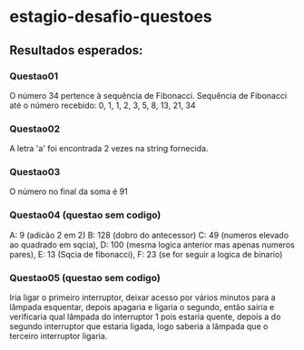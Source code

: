 # estagio-desafio-questoes

## Resultados esperados:

### Questao01
O número 34 pertence à sequência de Fibonacci.
Sequência de Fibonacci até o número recebido: 0, 1, 1, 2, 3, 5, 8, 13, 21, 34

### Questao02
A letra 'a' foi encontrada 2 vezes na string fornecida.

### Questao03
O número no final da soma é 91

### Questao04 (questao sem codigo)
A: 9 (adicão 2 em 2)
B: 128 (dobro do antecessor)
C: 49 (numeros elevado ao quadrado em sqcia),
D: 100 (mesma logica anterior mas apenas numeros pares),
E: 13 (Sqcia de fibonacci),
F: 23 (se for seguir a logica de binario)

### Questao05 (questao sem codigo)
Iria ligar o primeiro interruptor, deixar acesso por vários minutos para a lâmpada esquentar, depois apagaria e ligaria o segundo, então sairia e verificaria qual lâmpada do interruptor 1 pois estaria quente, depois a do segundo interruptor que estaria ligada, logo saberia a lâmpada que o terceiro interruptor ligaria.
